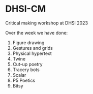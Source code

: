 # DHSI-CM
Critical making workshop at DHSI 2023

Over the week we have done:

1. Figure drawing
2. Gestures and grids
3. Physical hypertext
4. Twine
5. Cut-up poetry
6. Tracery bots
7. Scalar
8. P5 Poetics
9. Bitsy

